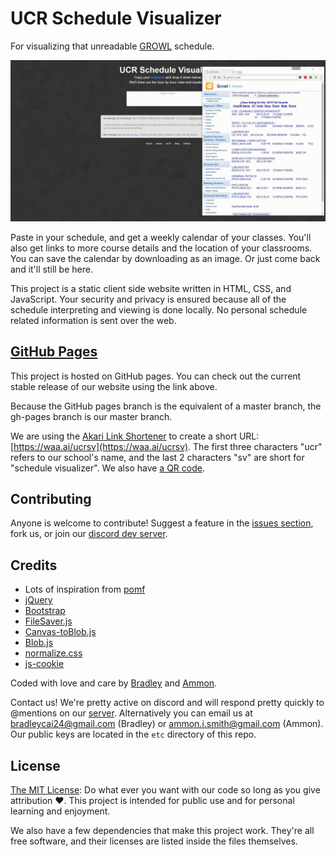 UCR Schedule Visualizer
=======================

For visualizing that unreadable [GROWL](https://ucribm.ucr.edu/Paws/PAWS.html) schedule.

<img src="img/ucrsv-demo.gif" alt="Drawing" style="width: 960px;"/>

Paste in your schedule, and get a weekly calendar of your classes. You'll also get links to more course details and the location of your classrooms. You can save the calendar by downloading as an image. Or just come back and it'll still be here.

This project is a static client side website written in HTML, CSS, and JavaScript. Your security and privacy is ensured because
all of the schedule interpreting and viewing is done locally. No personal schedule
related information is sent over the web.

[GitHub Pages](https://bradleycai.github.io/ucr-schedule-visualizer/)
--------------------------------------------------------

This project is hosted on GitHub pages. You can check out the current stable release
of our website using the link above.

Because the GitHub pages branch is the equivalent of a master branch, the gh-pages
branch is our master branch.

We are using the [Akari Link Shortener](https://waa.ai/) to create a short URL: [https://waa.ai/ucrsv](https://waa.ai/ucrsv). The
first three characters "ucr" refers to our school's name, and the last 2 characters "sv" are short for "schedule visualizer". We also have [a QR code](http://bradleycai.github.io/ucr-schedule-visualizer/img/waaai-qr.png).

Contributing
------

Anyone is welcome to contribute! Suggest a feature in the [issues section](https://github.com/BradleyCai/ucr-schedule-visualizer/issues), fork us, or join our [discord dev server](https://discord.gg/0vTWbxIL45ClG4mV).

Credits
-------

<ul>
  <li>Lots of inspiration from <a href="https://github.com/nokonoko/Pomf">pomf</a></li>
  <li><a href="https://jquery.com/">jQuery</a></li>
  <li><a href="http://getbootstrap.com/">Bootstrap</a></li>
  <li><a href="https://github.com/eligrey/FileSaver.js/">FileSaver.js</a></li>
  <li><a href="https://github.com/eligrey/canvas-toBlob.js">Canvas-toBlob.js</a></li>
  <li><a href="https://github.com/eligrey/Blob.js">Blob.js</a></li>
  <li><a href="https://necolas.github.io/normalize.css/">normalize.css</a></li>
  <li><a href="https://github.com/js-cookie/js-cookie">js-cookie</a></li>
</ul>

Coded with love and care by [Bradley](https://github.com/BradleyCai) and [Ammon](https://github.com/ammongit).

Contact us! We're pretty active on discord and will respond pretty quickly to @mentions on our [server](https://discord.gg/0vTWbxIL45ClG4mV). Alternatively you can email us at [bradleycai24@gmail.com](mailto:bradleycai24@gmail.com) (Bradley) or [ammon.i.smith@gmail.com](mailto:ammon.i.smith@gmail.com) (Ammon). Our public keys are located in the `etc` directory of this repo.

License
-------

[The MIT License](LICENSE.md): Do what ever you want with our code so long as you give attribution :heart:. This project is intended for public use and for personal learning and enjoyment.

We also have a few dependencies that make this project work. They're all free software,
and their licenses are listed inside the files themselves.
